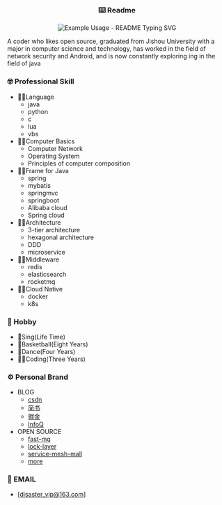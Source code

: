 <p align="center">
  <h3 align="center">⌨️ Readme</h3>
</p>
<p align="center">
  <img src="https://readme-typing-svg.demolab.com/?lines=Hi+,+I'm+Disaster!&font=Fira%20Code&center=true&width=380&height=50&duration=4000&pause=1000" alt="Example Usage - README Typing SVG">
</p>

A coder who likes open source, graduated from Jishou University with a major in computer science and technology, has worked in the field of network security and Android, and is now constantly exploring ing in the field of java
 
### 🤓 Professional Skill
- 🧎‍♂️Language
  - java
  - python
  - c
  - lua
  - vbs
- 👨‍🦯Computer Basics
  - Computer Network
  - Operating System
  - Principles of computer composition
- 🚶‍♂️Frame for Java
  - spring
  - mybatis
  - springmvc
  - springboot
  - Alibaba cloud
  - Spring cloud
- 👨‍🦼Architecture
  - 3-tier architecture
  - hexagonal architecture
  - DDD
  - microservice
- 🏃‍♀️Middleware
  - redis
  - elasticsearch
  - rocketmq
- 👩‍🦽Cloud Native
  - docker
  - k8s

### 🌟 Hobby
- 🎤Sing(Life Time)
- 🏀Basketball(Eight Years)
- 🕺Dance(Four Years)
- 👨‍💻Coding(Three Years)

### ⚙️ Personal Brand
- BLOG
  - [csdn ](https://blog.csdn.net/a_ittle_pan?spm=1011.2415.3001.5343)
  - [简书 ](https://www.jianshu.com/u/941b7a4a3935)
  - [掘金](https://juejin.cn/user/110408636578711)
  - [InfoQ](https://www.infoq.cn/profile/F37050CA3DE25A/publish)
- OPEN SOURCE
  - [fast-mq](https://github.com/DisasterCamp/fast-mq)
  - [lock-layer](https://github.com/DisasterCamp/lock-layer)
  - [service-mesh-mall](https://gitee.com/disaster_-camp/service-mesh-mall)
  - [more](https://github.com/disaster1-tesk)

### 📧 EMAIL
- [disaster_vip@163.com]
